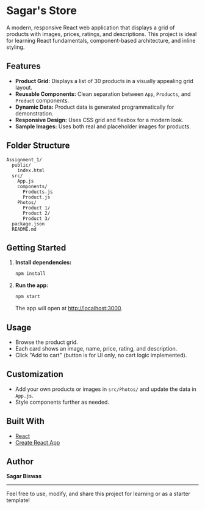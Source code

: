 # Sagar's Store

A modern, responsive React web application that displays a grid of products with images, prices, ratings, and descriptions. This project is ideal for learning React fundamentals, component-based architecture, and inline styling.

## Features

- **Product Grid:** Displays a list of 30 products in a visually appealing grid layout.
- **Reusable Components:** Clean separation between `App`, `Products`, and `Product` components.
- **Dynamic Data:** Product data is generated programmatically for demonstration.
- **Responsive Design:** Uses CSS grid and flexbox for a modern look.
- **Sample Images:** Uses both real and placeholder images for products.

## Folder Structure

```
Assignment_1/
  public/
    index.html
  src/
    App.js
    components/
      Products.js
      Product.js
    Photos/
      Product 1/
      Product 2/
      Product 3/
  package.json
  README.md
```

## Getting Started

1. **Install dependencies:**
   ```sh
   npm install
   ```
2. **Run the app:**
   ```sh
   npm start
   ```
   The app will open at [http://localhost:3000](http://localhost:3000).

## Usage

- Browse the product grid.
- Each card shows an image, name, price, rating, and description.
- Click "Add to cart" (button is for UI only, no cart logic implemented).

## Customization

- Add your own products or images in `src/Photos/` and update the data in `App.js`.
- Style components further as needed.

## Built With

- [React](https://reactjs.org/)
- [Create React App](https://create-react-app.dev/)

## Author

**Sagar Biswas**

---

Feel free to use, modify, and share this project for learning or as a starter template!
